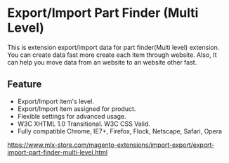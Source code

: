 # Export/Import Part Finder (Multi Level)

This is extension export/import data for part finder(Multi level) extension. You can create data fast more create each item through website. Also, It can help you move data from an website to an website other fast.

## Feature
- Export/Import item's level.
- Export/Import item assigned for product.
- Flexible settings for advanced usage.
- W3C XHTML 1.0 Transitional. W3C CSS Valid.
- Fully compatible Chrome, IE7+, Firefox, Flock, Netscape, Safari, Opera

https://www.mlx-store.com/magento-extensions/import-export/export-import-part-finder-multi-level.html
